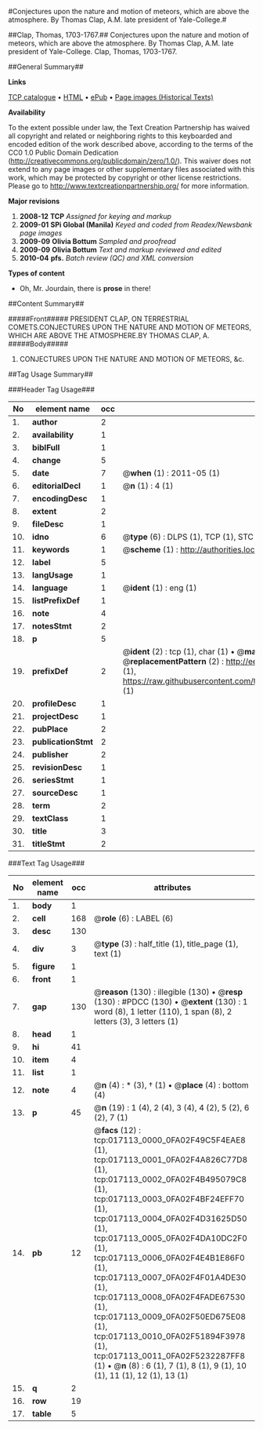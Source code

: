 #Conjectures upon the nature and motion of meteors, which are above the atmosphere. By Thomas Clap, A.M. late president of Yale-College.#

##Clap, Thomas, 1703-1767.##
Conjectures upon the nature and motion of meteors, which are above the atmosphere. By Thomas Clap, A.M. late president of Yale-College.
Clap, Thomas, 1703-1767.

##General Summary##

**Links**

[TCP catalogue](http://www.ota.ox.ac.uk/tcp.html) • 
[HTML](http://www.ota.ox.ac.uk/text/N13549.html) • 
[ePub](http://www.ota.ox.ac.uk/text/N13549.epub) • 
[Page images (Historical Texts)](https://data.historicaltexts.jisc.ac.uk/view?pubId=eebo-e&pageId=eebo-e--1)

**Availability**

To the extent possible under law, the Text Creation Partnership has waived all copyright and related or neighboring rights to this keyboarded and encoded edition of the work described above, according to the terms of the CC0 1.0 Public Domain Dedication (http://creativecommons.org/publicdomain/zero/1.0/). This waiver does not extend to any page images or other supplementary files associated with this work, which may be protected by copyright or other license restrictions. Please go to http://www.textcreationpartnership.org/ for more information.

**Major revisions**

1. __2008-12__ __TCP__ *Assigned for keying and markup*
1. __2009-01__ __SPi Global (Manila)__ *Keyed and coded from Readex/Newsbank page images*
1. __2009-09__ __Olivia Bottum__ *Sampled and proofread*
1. __2009-09__ __Olivia Bottum__ *Text and markup reviewed and edited*
1. __2010-04__ __pfs.__ *Batch review (QC) and XML conversion*

**Types of content**

  * Oh, Mr. Jourdain, there is **prose** in there!

##Content Summary##

#####Front#####
PRESIDENT CLAP, ON TERRESTRIAL COMETS.CONJECTURES UPON THE NATURE AND MOTION OF METEORS, WHICH ARE ABOVE THE ATMOSPHERE.BY THOMAS CLAP, A.
#####Body#####

1. CONJECTURES UPON THE NATURE AND MOTION OF METEORS, &c.

##Tag Usage Summary##

###Header Tag Usage###

|No|element name|occ|attributes|
|---|---|---|---|
|1.|__author__|2||
|2.|__availability__|1||
|3.|__biblFull__|1||
|4.|__change__|5||
|5.|__date__|7| @__when__ (1) : 2011-05 (1)|
|6.|__editorialDecl__|1| @__n__ (1) : 4 (1)|
|7.|__encodingDesc__|1||
|8.|__extent__|2||
|9.|__fileDesc__|1||
|10.|__idno__|6| @__type__ (6) : DLPS (1), TCP (1), STC (1), NOTIS (1), IMAGE-SET (1), EVANS-CITATION (1)|
|11.|__keywords__|1| @__scheme__ (1) : http://authorities.loc.gov/ (1)|
|12.|__label__|5||
|13.|__langUsage__|1||
|14.|__language__|1| @__ident__ (1) : eng (1)|
|15.|__listPrefixDef__|1||
|16.|__note__|4||
|17.|__notesStmt__|2||
|18.|__p__|5||
|19.|__prefixDef__|2| @__ident__ (2) : tcp (1), char (1)  •  @__matchPattern__ (2) : ([0-9\-]+):([0-9IVX]+) (1), (.+) (1)  •  @__replacementPattern__ (2) : http://eebo.chadwyck.com/downloadtiff?vid=$1&page=$2 (1), https://raw.githubusercontent.com/textcreationpartnership/Texts/master/tcpchars.xml#$1 (1)|
|20.|__profileDesc__|1||
|21.|__projectDesc__|1||
|22.|__pubPlace__|2||
|23.|__publicationStmt__|2||
|24.|__publisher__|2||
|25.|__revisionDesc__|1||
|26.|__seriesStmt__|1||
|27.|__sourceDesc__|1||
|28.|__term__|2||
|29.|__textClass__|1||
|30.|__title__|3||
|31.|__titleStmt__|2||


###Text Tag Usage###

|No|element name|occ|attributes|
|---|---|---|---|
|1.|__body__|1||
|2.|__cell__|168| @__role__ (6) : LABEL (6)|
|3.|__desc__|130||
|4.|__div__|3| @__type__ (3) : half_title (1), title_page (1), text (1)|
|5.|__figure__|1||
|6.|__front__|1||
|7.|__gap__|130| @__reason__ (130) : illegible (130)  •  @__resp__ (130) : #PDCC (130)  •  @__extent__ (130) : 1 word (8), 1 letter (110), 1 span (8), 2 letters (3), 3 letters (1)|
|8.|__head__|1||
|9.|__hi__|41||
|10.|__item__|4||
|11.|__list__|1||
|12.|__note__|4| @__n__ (4) : * (3), † (1)  •  @__place__ (4) : bottom (4)|
|13.|__p__|45| @__n__ (19) : 1 (4), 2 (4), 3 (4), 4 (2), 5 (2), 6 (2), 7 (1)|
|14.|__pb__|12| @__facs__ (12) : tcp:017113_0000_0FA02F49C5F4EAE8 (1), tcp:017113_0001_0FA02F4A826C77D8 (1), tcp:017113_0002_0FA02F4B495079C8 (1), tcp:017113_0003_0FA02F4BF24EFF70 (1), tcp:017113_0004_0FA02F4D31625D50 (1), tcp:017113_0005_0FA02F4DA10DC2F0 (1), tcp:017113_0006_0FA02F4E4B1E86F0 (1), tcp:017113_0007_0FA02F4F01A4DE30 (1), tcp:017113_0008_0FA02F4FADE67530 (1), tcp:017113_0009_0FA02F50ED675E08 (1), tcp:017113_0010_0FA02F51894F3978 (1), tcp:017113_0011_0FA02F5232287FF8 (1)  •  @__n__ (8) : 6 (1), 7 (1), 8 (1), 9 (1), 10 (1), 11 (1), 12 (1), 13 (1)|
|15.|__q__|2||
|16.|__row__|19||
|17.|__table__|5||
